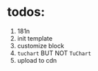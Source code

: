 # todos:

1. 181n
2. init template
3. customize block
4. `tuchart` BUT NOT `TuChart`
5. upload to cdn
